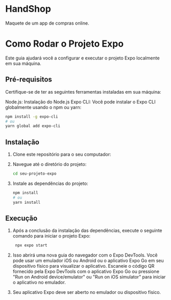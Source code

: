 # HandShop
Maquete de um app de compras online.

# Como Rodar o Projeto Expo
Este guia ajudará você a configurar e executar o projeto Expo localmente em sua máquina.

## Pré-requisitos

Certifique-se de ter as seguintes ferramentas instaladas em sua máquina:

Node.js: Instalação do Node.js
Expo CLI: Você pode instalar o Expo CLI globalmente usando o npm ou yarn:
  ```bash
  npm install -g expo-cli
  # ou
  yarn global add expo-cli
  ```

## Instalação

1. Clone este repositório para o seu computador:

2. Navegue até o diretório do projeto:
   ```bash
   cd seu-projeto-expo
   ```


3. Instale as dependências do projeto:
   ```bash
   npm install
   # ou
   yarn install
   ```

## Execução

1. Após a conclusão da instalação das dependências, execute o seguinte comando para iniciar o projeto Expo:
   ```bash
    npx expo start  
   ```

2. Isso abrirá uma nova guia do navegador com o Expo DevTools. Você pode usar um emulador iOS ou Android ou o aplicativo Expo Go em seu dispositivo físico para visualizar o aplicativo. Escaneie o código QR fornecido pela Expo DevTools com o aplicativo Expo Go ou pressione "Run on Android device/emulator" ou "Run on iOS simulator" para iniciar o aplicativo no emulador.

3. Seu aplicativo Expo deve ser aberto no emulador ou dispositivo físico.



